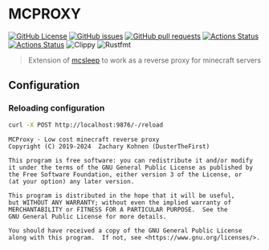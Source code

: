 # MCPROXY

[![GitHub License](https://img.shields.io/github/license/dusterthefirst/mcproxy?logo=gnu)](https://github.com/DusterTheFirst/mcproxy/blob/master/LICENSE.md)
[![GitHub issues](https://img.shields.io/github/issues/dusterthefirst/mcproxy?logo=github)](https://github.com/DusterTheFirst/mcproxy/issues)
[![GitHub pull requests](https://img.shields.io/github/issues-pr/dusterthefirst/mcproxy?logo=github)](https://github.com/DusterTheFirst/mcproxy/pulls)
[![Actions Status](https://github.com/DusterTheFirst/mcproxy/workflows/Test/badge.svg)](https://github.com/DusterTheFirst/mcproxy/actions)
[![Actions Status](https://github.com/DusterTheFirst/mcproxy/workflows/Deploy/badge.svg)](https://github.com/DusterTheFirst/mcproxy/actions)
![Clippy](https://img.shields.io/badge/linter-clippy-informational?logo=rust)
![Rustfmt](https://img.shields.io/badge/code%20style-rustfmt-informational?logo=rust)

> Extension of [mcsleep](https://github.com/DusterTheFirst/MGMT/tree/master/mcsleep) to work as a reverse proxy for minecraft servers

## Configuration

### Reloading configuration

```sh
curl -X POST http://localhost:9876/-/reload
```

```raw
MCProxy - Low cost minecraft reverse proxy
Copyright (C) 2019-2024  Zachary Kohnen (DusterTheFirst)

This program is free software: you can redistribute it and/or modify
it under the terms of the GNU General Public License as published by
the Free Software Foundation, either version 3 of the License, or
(at your option) any later version.

This program is distributed in the hope that it will be useful,
but WITHOUT ANY WARRANTY; without even the implied warranty of
MERCHANTABILITY or FITNESS FOR A PARTICULAR PURPOSE.  See the
GNU General Public License for more details.

You should have received a copy of the GNU General Public License
along with this program.  If not, see <https://www.gnu.org/licenses/>.
```
